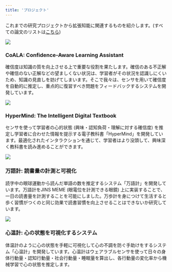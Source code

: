 ```yaml
---
title: 'プロジェクト'
---
```


これまでの研究プロジェクトから拡張知能に関連するものを紹介します。(すべての論文のリストは[こちら](https://shoya.io/ja/publications))

<div class="card">
  <a href="https://dl.acm.org/doi/abs/10.1145/3391203.3391227" target="_blank" rel="noopener noreferrer"></a>
  <div class="card-img-container">
    <img class="card-img" src="https://i.gyazo.com/8c2ffac6d209f669ba0801114f94b3f1.jpg" />
  </div>
  <div class="card-text-container">
    <h3 class="card-body">CoALA: Confidence-Aware Learning Assistant</h3>
    <p class="card-text">確信度は知識の質を向上させる上で重要な役割を果たします。確信のある不正解や確信のない正解などの望ましくない状況は、学習者がその状況を認識しにくいため、知識の見直しを妨げてしまいます。そこで我々は、センサを用いて確信度を自動的に推定し、重点的に復習すべき問題をフィードバックするシステムを開発しています。</p>
  </div>
</div>

<div class="card">
  <a href="https://link.springer.com/chapter/10.1007/978-3-658-19567-0_23" target="_blank" rel="noopener noreferrer"></a>
  <div class="card-img-container">
    <img class="card-img" src="https://i.gyazo.com/59dcd6f61f0dd94f891ba31c7d25c8ee.jpg" />
  </div>
  <div class="card-text-container">
    <h3 class="card-body">HyperMind: The Intelligent Digital Textbook</h3>
    <p class="card-text">センサを使って学習者の心的状態 (興味・認知負荷・理解に対する確信度) を推定し学習者に合わせた情報を提示する電子教科書「HyperMind」を開発しています。最適化されたインタラクションを通じて、学習者はより没頭して、興味深く教科書を読み進めることができます。</p>
  </div>
</div>

<div class="card">
  <a href="https://dl.acm.org/doi/abs/10.1145/2968219.2971398" target="_blank" rel="noopener noreferrer"></a>
  <div class="card-img-container">
    <img class="card-img" src="https://i.gyazo.com/bd6dd4e3f73aeae4e66117dc65ab12bd.jpg" />
  </div>
  <div class="card-text-container">
    <h3 class="card-body">万語計: 読書量の計測と可視化</h3>
    <p class="card-text">読字中の眼球運動から読んだ単語の数を推定するシステム「万語計」を開発しています。万語計をJINS MEME (眼電位を計測できる眼鏡) 上に実装することで、一日の読書量を計測することを可能にしました。万歩計を身につけて生活すると歩く習慣がつくのと同じ効果で読書習慣を向上させることはできないか研究しています。</p>
  </div>
</div>

<div class="card">
  <a href="https://dl.acm.org/doi/abs/10.1145/2800835.2807934" target="_blank" rel="noopener noreferrer"></a>
  <div class="card-img-container">
    <img class="card-img" src="https://i.gyazo.com/6d399ff71669af71b872515b5b4e8122.jpg" />
  </div>
  <div class="card-text-container">
    <h3 class="card-body">心温計: 心の状態を可視化するシステム</h3>
    <p class="card-text">体温計のように心の状態を手軽に可視化して心の不調を防ぐ手助けをするシステム「心温計」を開発しています。心温計はウェアラブルセンサを使って日々の身体行動量・認知行動量・社会行動量・睡眠量を算出し、各行動量の変化率から機械学習で心の状態を推定します。</p>
  </div>
</div>
